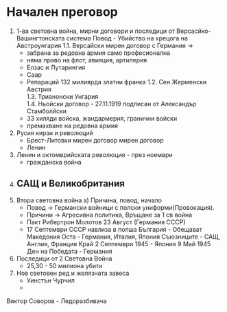 Начален преговор
================

1. 1-ва световна война, мирни договори и последици от Версасйко-Вашингтонската система
Повод - Убийство на хрецога на Австроунгария
1.1.	Версайски мирен договор с Германия ->  
	- забрана за редовна армия само професионална
	- няма право на флот, авияция, артилерия
	- Елзас и Лутарингия
	- Саар
	- Репараций 132 милиярда златни франка
1.2.	Сен Жерменски Австрия  
1.3.	Трианонски Унгария  
1.4.	Ньойски договор - 27.11.1919 подписан от Александър Стамболйски  
	- 33 хиляди войска, жандармерия, гранични войски
	- премахване на редовна армия
2. Русия кирзи и революций
	- Брест-Литовки мирен договор мирен договор
	- Ленин
3. Ленин и октомврийската революция - през ноември
	- гражданска война 
4. САЩ и Великобритания
	-
5. Втора световна война
	a) Причина, повод, начало
	- Повод -> Германски войници с полски униформи(Провокация).
	- Причини -> Агресивна политика, Връщане за 1 св война
	- Пакт Рибертрон Молотов 23 Август (Германия СССР)
	- 17 Септември СССР навлиза в полша 
	България - Обещават Македония
	Оста - Германия, Италия, Япония
	Съюзниците - САЩ, Англия, Франция
	Край 2 Септември 1945 - Япония 
	9 Май 1945 Ден на Победата - Германия
6. Последици от 2 Световна Война 
	- 25,30 - 50 милиона убити
7. Нов световен ред и желязната завеса
	- Уинстън Чурчил
	-



Виктор Соворов - Ледоразбивача
